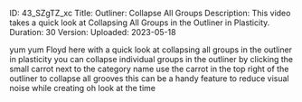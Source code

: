ID: 43_SZgTZ_xc
Title: Outliner: Collapse All Groups
Description: This video takes a quick look at Collapsing All Groups in the Outliner in Plasticity.
Duration: 30
Version: 
Uploaded: 2023-05-18

yum yum Floyd here with a quick look at
collapsing all groups in the outliner in
plasticity you can collapse individual
groups in the outliner by clicking the
small carrot next to the category name
use the carrot in the top right of the
outliner to collapse all grooves this
can be a handy feature to reduce visual
noise while creating oh look at the time
